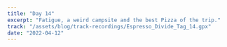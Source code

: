 ```yaml
---
title: "Day 14"
excerpt: "Fatigue, a weird campsite and the best Pizza of the trip."
track: "/assets/blog/track-recordings/Espresso_Divide_Tag_14.gpx"
date: "2022-04-12"
---
```

